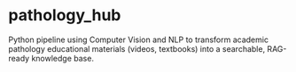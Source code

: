 # pathology_hub
Python pipeline using Computer Vision and NLP to transform academic pathology educational materials (videos, textbooks) into a searchable, RAG-ready knowledge base.
